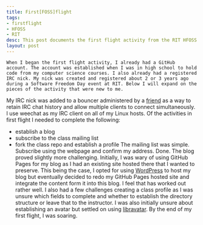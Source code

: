 ```yaml
---
title: First[FOSS]flight
tags:
- firstflight
- HFOSS
- RIT
desc: This post documents the first flight activity from the RIT HFOSS course.
layout: post
---
```

	When I began the first flight activity, I already had a GitHub account. The account was established when I was in high school to hold code from my computer science courses. I also already had a registered IRC nick. My nick was created and registered about 2 or 3 years ago during a Software Freedom Day event at RIT. Below I will expand on the pieces of the activity that were new to me.
<!-- more -->
My IRC nick was added to a bouncer administered by a [friend](https://blog.justinwflory.com/) as a way to retain IRC chat history and allow multiple clients to connect simultaneously. I use weechat as my IRC client on all of my Linux hosts. Of the activities in first flight I needed to complete the following:
- establish a blog
- subscribe to the class mailing list
- fork the class repo and establish a profile
The mailing list was simple. Subscribe using the webpage and confirm my address. Done. The blog proved slightly more challenging. Initially, I was wary of using GitHub Pages for my blog as I had an existing site hosted there that I wanted to preserve. This being the case, I opted for using [WordPress](https://www.wordpress.com) to host my blog but eventually decided to redo my GitHub Pages hosted site and integrate the content form it into this blog. I feel that has worked out rather well. I also had a few challenges creating a class profile as I was unsure which fields to complete and whether to establish the directory structure or leave that to the instructor. I was also initially unsure about establishing an avatar but settled on using [libravatar](https://www.libravatar.org/). By the end of my first flight, I was soaring.
